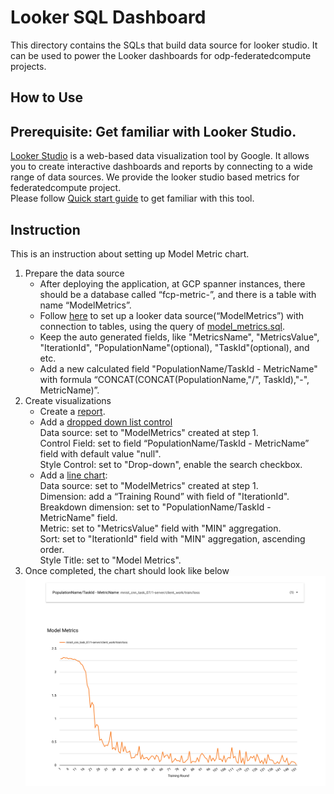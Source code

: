 # Looker SQL Dashboard

This directory contains the SQLs that build data source for looker studio. It can be used to power the Looker dashboards for odp-federatedcompute projects.

## How to Use

## Prerequisite: Get familiar with Looker Studio.

[Looker Studio](https://cloud.google.com/looker-studio?hl=en) is a web-based data visualization tool by Google. It allows you to create interactive dashboards and reports by connecting to a wide range of data sources. We provide the looker studio based metrics for federatedcompute project. \
Please follow [Quick start guide](https://support.google.com/looker-studio/answer/9171315) to get familiar with this tool.

## Instruction

This is an instruction about setting up Model Metric chart.

1. Prepare the data source
   - After deploying the application, at GCP spanner instances, there should be a database called “fcp-metric-<env>”, and there is a table with name “ModelMetrics”.
   - Follow [here](https://support.google.com/looker-studio/answer/9008245?hl=en#zippy=%2Cin-this-article) to set up a looker data source(“ModelMetrics”) with connection to tables, using the query of [model_metrics.sql](sql/model/model_metrics.sql).
   - Keep the auto generated fields, like "MetricsName", "MetricsValue", "IterationId", "PopulationName"(optional), "TaskId"(optional), and etc.
   - Add a new calculated field "PopulationName/TaskId - MetricName" with formula “CONCAT(CONCAT(PopulationName,"/", TaskId),"-", MetricName)”.
2. Create visualizations
   -  Create a [report](https://support.google.com/looker-studio/answer/6292570?hl=en#create&zippy=%2Cin-this-article).
   -  Add a [dropped down list control](https://support.google.com/looker-studio/answer/11335992?sjid=5245982725886925884-NC#zippy=%2Clist-control-data-options%2Clist-control-style-options)\
   Data source: set to "ModelMetrics" created at step 1.\
   Control Field: set to field “PopulationName/TaskId - MetricName” field with default value "null".\
   Style Control: set to "Drop-down", enable the search checkbox.
   -  Add a [line chart](https://support.google.com/looker-studio/answer/7398001?hl=en):\
   Data source: set to "ModelMetrics" created at step 1.\
   Dimension: add a “Training Round” with field of "IterationId".\
   Breakdown dimension: set to "PopulationName/TaskId - MetricName" field.\
   Metric: set to "MetricsValue" field with "MIN" aggregation.\
   Sort: set to "IterationId" field with "MIN" aggregation, ascending order.\
   Style Title: set to "Model Metrics".
3. Once completed, the chart should look like below
![image](docs/model_metrics_example.png)
